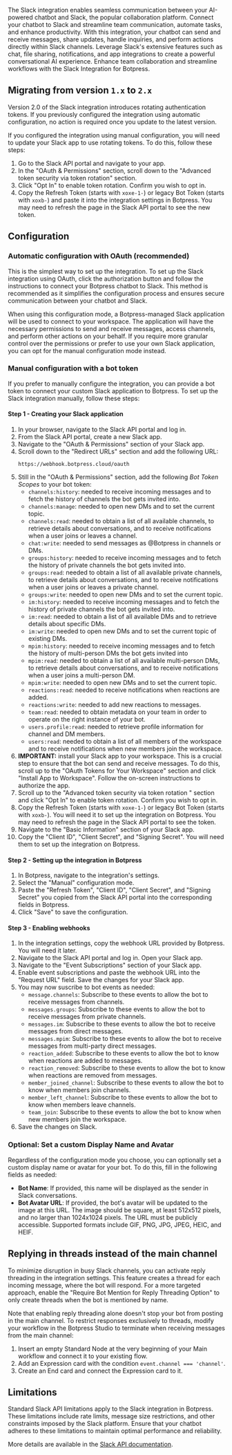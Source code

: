 The Slack integration enables seamless communication between your AI-powered chatbot and Slack, the popular collaboration platform. Connect your chatbot to Slack and streamline team communication, automate tasks, and enhance productivity. With this integration, your chatbot can send and receive messages, share updates, handle inquiries, and perform actions directly within Slack channels. Leverage Slack's extensive features such as chat, file sharing, notifications, and app integrations to create a powerful conversational AI experience. Enhance team collaboration and streamline workflows with the Slack Integration for Botpress.

## Migrating from version `1.x` to `2.x`

Version 2.0 of the Slack integration introduces rotating authentication tokens. If you previously configured the integration using automatic configuration, no action is required once you update to the latest version.

If you configured the integration using manual configuration, you will need to update your Slack app to use rotating tokens. To do this, follow these steps:

1. Go to the Slack API portal and navigate to your app.
2. In the "OAuth & Permissions" section, scroll down to the "Advanced token security via token rotation" section.
3. Click "Opt In" to enable token rotation. Confirm you wish to opt in.
4. Copy the Refresh Token (starts with `xoxe-1-`) or legacy Bot Token (starts with `xoxb-`) and paste it into the integration settings in Botpress. You may need to refresh the page in the Slack API portal to see the new token.

## Configuration

### Automatic configuration with OAuth (recommended)

This is the simplest way to set up the integration. To set up the Slack integration using OAuth, click the authorization button and follow the instructions to connect your Botpress chatbot to Slack. This method is recommended as it simplifies the configuration process and ensures secure communication between your chatbot and Slack.

When using this configuration mode, a Botpress-managed Slack application will be used to connect to your workspace. The application will have the necessary permissions to send and receive messages, access channels, and perform other actions on your behalf. If you require more granular control over the permissions or prefer to use your own Slack application, you can opt for the manual configuration mode instead.

### Manual configuration with a bot token

If you prefer to manually configure the integration, you can provide a bot token to connect your custom Slack application to Botpress. To set up the Slack integration manually, follow these steps:

#### Step 1 - Creating your Slack application

1. In your browser, navigate to the Slack API portal and log in.
2. From the Slack API portal, create a new Slack app.
3. Navigate to the "OAuth & Permissions" section of your Slack app.
4. Scroll down to the "Redirect URLs" section and add the following URL:
   ```
   https://webhook.botpress.cloud/oauth
   ```
5. Still in the "OAuth & Permissions" section, add the following _Bot Token Scopes_ to your bot token:
   - `channels:history`: needed to receive incoming messages and to fetch the history of channels the bot gets invited into.
   - `channels:manage`: needed to open new DMs and to set the current topic.
   - `channels:read`: needed to obtain a list of all available channels, to retrieve details about conversations, and to receive notifications when a user joins or leaves a channel.
   - `chat:write`: needed to send messages as @Botpress in channels or DMs.
   - `groups:history`: needed to receive incoming messages and to fetch the history of private channels the bot gets invited into.
   - `groups:read`: needed to obtain a list of all available private channels, to retrieve details about conversations, and to receive notifications when a user joins or leaves a private channel.
   - `groups:write`: needed to open new DMs and to set the current topic.
   - `im:history`: needed to receive incoming messages and to fetch the history of private channels the bot gets invited into.
   - `im:read`: needed to obtain a list of all available DMs and to retrieve details about specific DMs.
   - `im:write`: needed to open new DMs and to set the current topic of existing DMs.
   - `mpim:history`: needed to receive incoming messages and to fetch the history of multi-person DMs the bot gets invited into
   - `mpim:read`: needed to obtain a list of all available multi-person DMs, to retrieve details about conversations, and to receive notifications when a user joins a multi-person DM.
   - `mpim:write`: needed to open new DMs and to set the current topic.
   - `reactions:read`: needed to receive notifications when reactions are added.
   - `reactions:write`: needed to add new reactions to messages.
   - `team:read`: needed to obtain metadata on your team in order to operate on the right instance of your bot.
   - `users.profile:read`: needed to retrieve profile information for channel and DM members.
   - `users:read`: needed to obtain a list of all members of the workspace and to receive notifications when new members join the workspace.
6. **IMPORTANT:** install your Slack app to your workspace. This is a crucial step to ensure that the bot can send and receive messages. To do this, scroll up to the "OAuth Tokens for Your Workspace" section and click "Install App to Workspace". Follow the on-screen instructions to authorize the app.
7. Scroll up to the "Advanced token security via token rotation " section and click "Opt In" to enable token rotation. Confirm you wish to opt in.
8. Copy the Refresh Token (starts with `xoxe-1-`) or legacy Bot Token (starts with `xoxb-`). You will need it to set up the integration on Botpress. You may need to refresh the page in the Slack API portal to see the token.
9. Navigate to the "Basic Information" section of your Slack app.
10. Copy the "Client ID", "Client Secret", and "Signing Secret". You will need them to set up the integration on Botpress.

#### Step 2 - Setting up the integration in Botpress

1. In Botpress, navigate to the integration's settings.
2. Select the "Manual" configuration mode.
3. Paste the "Refresh Token", "Client ID", "Client Secret", and "Signing Secret" you copied from the Slack API portal into the corresponding fields in Botpress.
4. Click "Save" to save the configuration.

#### Step 3 - Enabling webhooks

1. In the integration settings, copy the webhook URL provided by Botpress. You will need it later.
2. Navigate to the Slack API portal and log in. Open your Slack app.
3. Navigate to the "Event Subscriptions" section of your Slack app.
4. Enable event subscriptions and paste the webhook URL into the "Request URL" field. Save the changes for your Slack app.
5. You may now suscribe to bot events as needed:
   - `message.channels`: Subscribe to these events to allow the bot to receive messages from channels.
   - `messages.groups`: Subscribe to these events to allow the bot to receive messages from private channels.
   - `messages.im`: Subscribe to these events to allow the bot to receive messages from direct messages.
   - `messages.mpim`: Subscribe to these events to allow the bot to receive messages from multi-party direct messages.
   - `reaction_added`: Subscribe to these events to allow the bot to know when reactions are added to messages.
   - `reaction_removed`: Subscribe to these events to allow the bot to know when reactions are removed from messages.
   - `member_joined_channel`: Subscribe to these events to allow the bot to know when members join channels.
   - `member_left_channel`: Subscribe to these events to allow the bot to know when members leave channels.
   - `team_join`: Subscribe to these events to allow the bot to know when new members join the workspace.
6. Save the changes on Slack.

### Optional: Set a custom Display Name and Avatar

Regardless of the configuration mode you choose, you can optionally set a custom display name or avatar for your bot. To do this, fill in the following fields as needed:

- **Bot Name**: If provided, this name will be displayed as the sender in Slack conversations.
- **Bot Avatar URL**: If provided, the bot's avatar will be updated to the image at this URL. The image should be square, at least 512x512 pixels, and no larger than 1024x1024 pixels. The URL must be publicly accessible. Supported formats include GIF, PNG, JPG, JPEG, HEIC, and HEIF.

## Replying in threads instead of the main channel

To minimize disruption in busy Slack channels, you can activate reply threading in the integration settings. This feature creates a thread for each incoming message, where the bot will respond. For a more targeted approach, enable the "Require Bot Mention for Reply Threading Option" to only create threads when the bot is mentioned by name.

Note that enabling reply threading alone doesn't stop your bot from posting in the main channel. To restrict responses exclusively to threads, modify your workflow in the Botpress Studio to terminate when receiving messages from the main channel:

1. Insert an empty Standard Node at the very beginning of your Main workflow and connect it to your existing flow.
2. Add an Expression card with the condition `event.channel === 'channel'`.
3. Create an End card and connect the Expression card to it.

## Limitations

Standard Slack API limitations apply to the Slack integration in Botpress. These limitations include rate limits, message size restrictions, and other constraints imposed by the Slack platform. Ensure that your chatbot adheres to these limitations to maintain optimal performance and reliability.

More details are available in the [Slack API documentation](https://api.slack.com/apis/rate-limits).

